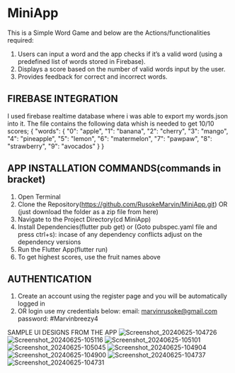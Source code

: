 # MiniApp
This is a Simple Word Game and below are the Actions/functionalities required:
1. Users can input a word and the app checks if it’s a valid word (using a predefined list of words stored in Firebase).
2. Displays a score based on the number of valid words input by the user.
3. Provides feedback for correct and incorrect words.



## FIREBASE INTEGRATION
I used firebase realtime database where i was able to export my words.json into it. The file contains the following data whish is needed to get 10/10 scores;
{
  "words": {
    "0": "apple",
    "1": "banana",
    "2": "cherry",
    "3": "mango",
    "4": "pineapple",
    "5": "lemon",
    "6": "matermelon",
    "7": "pawpaw",
    "8": "strawberry",
    "9": "avocados"
  }
}

## APP INSTALLATION COMMANDS(commands in bracket)
1. Open Terminal
2. Clone the Repository(https://github.com/RusokeMarvin/MiniApp.git) OR (just download the folder as a zip file from here)
3. Navigate to the Project Directory(cd MiniApp)
4. Install Dependencies(flutter pub get) or (Goto pubspec.yaml file and press ctrl+s): incase of any dependency conflicts adjust on the dependency versions
5.  Run the Flutter App(flutter run)
6.  To get highest scores, use the fruit names above

## AUTHENTICATION
1. Create an account using the register page and you will be automatically logged in
2. OR login use my credentials below:
email: marvinrusoke@gmail.com
password: #Marvinbreezy4

SAMPLE UI DESIGNS FROM THE APP
![Screenshot_20240625-104726](https://github.com/RusokeMarvin/MiniApp/assets/101735380/569a30bb-5c28-4ada-b569-1b3f033df221)
![Screenshot_20240625-105116](https://github.com/RusokeMarvin/MiniApp/assets/101735380/b82ae761-6371-4366-9f85-7d6e9030f4e3)
![Screenshot_20240625-105101](https://github.com/RusokeMarvin/MiniApp/assets/101735380/3f88b97d-3882-41fd-ad66-75ee4ff1dce8)
![Screenshot_20240625-105045](https://github.com/RusokeMarvin/MiniApp/assets/101735380/48a143a1-bdc1-428c-bbbc-f888708364f7)
![Screenshot_20240625-104904](https://github.com/RusokeMarvin/MiniApp/assets/101735380/dc05ee04-50e1-42c9-b450-026e4c99703d)
![Screenshot_20240625-104900](https://github.com/RusokeMarvin/MiniApp/assets/101735380/7399fafb-aa40-4d8f-8ab5-16da85f5a55d)
![Screenshot_20240625-104737](https://github.com/RusokeMarvin/MiniApp/assets/101735380/66b3e0d3-b1b2-4972-82b4-1fe466dbb4e1)
![Screenshot_20240625-104731](https://github.com/RusokeMarvin/MiniApp/assets/101735380/9e7fa369-f661-4b10-b846-6bc4bdd4e3de)


